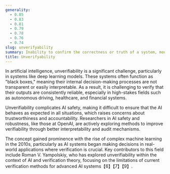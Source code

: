 ```yaml
---
generality:
  - 0.85
  - 0.83
  - 0.81
  - 0.79
  - 0.78
  - 0.76
  - 0.74
slug: unverifyability
summary: Inability to confirm the correctness or truth of a system, model, or process, especially in complex AI systems where verification is either impossible or highly difficult.
title: Unverifyability
---
```


In artificial intelligence, unverifiability is a significant challenge, particularly in systems like deep learning models. These systems often function as "black boxes," meaning their internal decision-making processes are not transparent or easily interpretable. As a result, it is challenging to verify that their outputs are consistently reliable, especially in high-stakes fields such as autonomous driving, healthcare, and financial systems.

Unverifiability complicates AI safety, making it difficult to ensure that the AI behaves as expected in all situations, which raises concerns about trustworthiness and accountability. Researchers in AI safety and robustness, like those at OpenAI, are actively exploring methods to improve verifiability through better interpretability and audit mechanisms.

The concept gained prominence with the rise of complex machine learning in the 2010s, particularly as AI systems began making decisions in real-world applications where verification is crucial. Key contributors to this field include Roman V. Yampolskiy, who has explored unverifiability within the context of AI and verification theory, focusing on the limitations of current verification methods for advanced AI systems【6】【7】【9】.

